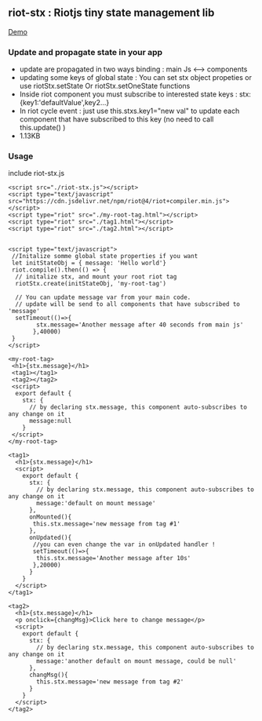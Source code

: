 ## riot-stx : Riotjs tiny state management lib

[Demo](https://plnkr.co/edit/nrU5XDKApGZZd7fb?preview)

### Update and propagate state in your app
- update are propagated in two ways binding : main Js <--> components
- updating some keys of global state : You can set stx object propeties or use riotStx.setState Or riotStx.setOneState functions
- Inside riot component you must subscribe to interested state keys : stx:{key1:'defaultValue',key2...}
- In riot cycle event : just use this.stxs.key1="new val" to update each component that have subscribed to this key (no need to call this.update() )
- 1.13KB

### Usage
include riot-stx.js 
```shell
<script src="./riot-stx.js"></script>
<script type="text/javascript" src="https://cdn.jsdelivr.net/npm/riot@4/riot+compiler.min.js"></script>
<script type="riot" src="./my-root-tag.html"></script>
<script type="riot" src="./tag1.html"></script>
<script type="riot" src="./tag2.html"></script>

    
<script type="text/javascript">
 //Initalize somme global state properties if you want
 let initStateObj = { message: 'Hello world'}
 riot.compile().then(() => {
  // initalize stx, and mount your root riot tag 
  riotStx.create(initStateObj, 'my-root-tag')
  
  // You can update message var from your main code.
  // update will be send to all components that have subscribed to 'message'
  setTimeout(()=>{
        stx.message='Another message after 40 seconds from main js'
       },40000)
 }
</script>
```

```shell
<my-root-tag>
 <h1>{stx.message}</h1>
 <tag1></tag1>
 <tag2></tag2>
 <script>
  export default {
    stx: {
      // by declaring stx.message, this component auto-subscribes to any change on it
      message:null
    }
 </script>
</my-root-tag>
```

```shell
<tag1>
  <h1>{stx.message}</h1>
  <script>
    export default {
      stx: {
        // by declaring stx.message, this component auto-subscribes to any change on it
        message:'default on mount message'
      },
      onMounted(){
       this.stx.message='new message from tag #1'
      },
      onUpdated(){
       //you can even change the var in onUpdated handler !
       setTimeout(()=>{
        this.stx.message='Another message after 10s'
       },20000)
      }
    }
  </script>
</tag1>
```

```shell
<tag2>
  <h1>{stx.message}</h1>
  <p onclick={changMsg}>Click here to change message</p>
  <script>
    export default {
      stx: {
        // by declaring stx.message, this component auto-subscribes to any change on it
        message:'another default on mount message, could be null'
      },
      changMsg(){
        this.stx.message='new message from tag #2'
      }
    }
  </script>
</tag2>
```

